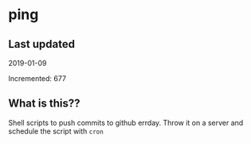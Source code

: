 # ping

## Last updated
2019-01-09

Incremented: 677

## What is this??
Shell scripts to push commits to github errday. Throw it on a server and schedule the script with `cron`

